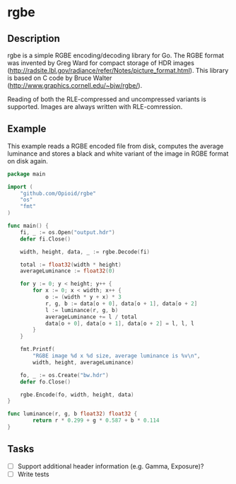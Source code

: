 rgbe
====

Description
-----------

rgbe is a simple RGBE encoding/decoding library for Go. The RGBE format was invented by Greg Ward for compact storage of HDR images (http://radsite.lbl.gov/radiance/refer/Notes/picture_format.html). This library is based on C code by Bruce Walter (http://www.graphics.cornell.edu/~bjw/rgbe/).

Reading of both the RLE-compressed and uncompressed variants is supported. Images are always written with RLE-comression.

Example
-------

This example reads a RGBE encoded file from disk, computes the average luminance and stores a black and white variant of the image in RGBE format on  disk again.

```Go
package main

import (
	"github.com/Opioid/rgbe"
	"os"
	"fmt"
)

func main() {
	fi, _ := os.Open("output.hdr")
	defer fi.Close()

	width, height, data, _ := rgbe.Decode(fi)

	total := float32(width * height)
	averageLuminance := float32(0)

	for y := 0; y < height; y++ {
		for x := 0; x < width; x++ {
			o := (width * y + x) * 3
			r, g, b := data[o + 0], data[o + 1], data[o + 2]
			l := luminance(r, g, b)
			averageLuminance += l / total
			data[o + 0], data[o + 1], data[o + 2] = l, l, l
		}
	}

	fmt.Printf(
		"RGBE image %d x %d size, average luminance is %v\n", 
		width, height, averageLuminance)

	fo, _ := os.Create("bw.hdr")
	defer fo.Close()

	rgbe.Encode(fo, width, height, data)
}

func luminance(r, g, b float32) float32 {
		return r * 0.299 + g * 0.587 + b * 0.114
}
```

Tasks
-----

- [ ] Support additional header information (e.g. Gamma, Exposure)?
- [ ] Write tests
